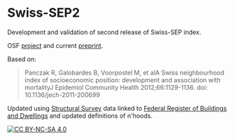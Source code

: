 # Swiss-SEP2

Development and validation of second release of Swiss-SEP index.  

OSF [project](https://osf.io/r8hz7/) and current [preprint](https://doi.org/10.31219/osf.io/py9tz).  

Based on:

> Panczak R, Galobardes B, Voorpostel M, et alA Swiss neighbourhood index of socioeconomic position: development and association with mortalityJ Epidemiol Community Health 2012;66:1129-1136. doi: 10.1136/jech-2011-200699

Updated using [Structural Survey](https://www.bfs.admin.ch/bfs/en/home/statistics/population/surveys/se.html) data linked to [Federal Register of Buildings and Dwellings](https://www.bfs.admin.ch/bfs/en/home/registers/federal-register-buildings-dwellings.html) and updated definitions of n'hoods. 

[![CC BY-NC-SA 4.0][cc-by-nc-sa-image]][cc-by-nc-sa]

[cc-by-nc-sa]: http://creativecommons.org/licenses/by-nc-sa/4.0/
[cc-by-nc-sa-image]: https://licensebuttons.net/l/by-nc-sa/4.0/88x31.png